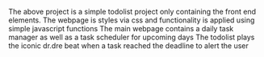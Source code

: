The above project is a simple todolist project only containing the front end elements.
The webpage is styles via css and functionality is applied using simple javascript functions
The main webpage contains a daily task manager as well as a task scheduler for upcoming days
The todolist plays the iconic dr.dre beat when a task reached the deadline to alert the user
